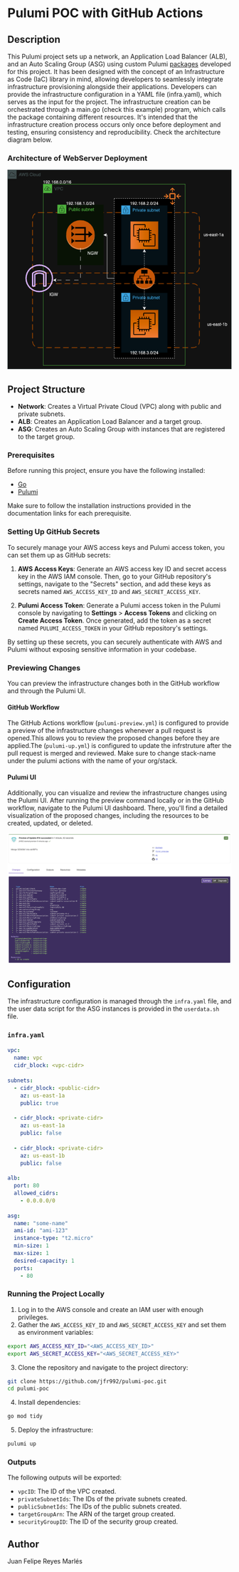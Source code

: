 # Pulumi POC with GitHub Actions

## Description

This Pulumi project sets up a network, an Application Load Balancer (ALB), and an Auto Scaling Group (ASG) using custom Pulumi [packages](https://github.com/jfr992/pulumi-packages) developed for this project.  It has been designed with the concept of an Infrastructure as Code (IaC) library in mind, allowing developers to seamlessly integrate infrastructure provisioning alongside their applications. Developers can provide the infrastructure configuration in a YAML file (infra.yaml), which serves as the input for the project. The infrastructure creation can be orchestrated through a main.go (check this example) program, which calls the package containing different resources. It's intended that the infrastructure creation process occurs only once before deployment and testing, ensuring consistency and reproducibility. Check the architecture diagram below.

### Architecture of WebServer Deployment

![diagram](POC.drawio.png "diagram")

## Project Structure

- **Network**: Creates a Virtual Private Cloud (VPC) along with public and private subnets.
- **ALB**: Creates an Application Load Balancer and a target group.
- **ASG**: Creates an Auto Scaling Group with instances that are registered to the target group.

### Prerequisites

Before running this project, ensure you have the following installed:

- [Go](https://golang.org/doc/install)
- [Pulumi](https://www.pulumi.com/docs/get-started/install/)

Make sure to follow the installation instructions provided in the documentation links for each prerequisite.

### Setting Up GitHub Secrets

To securely manage your AWS access keys and Pulumi access token, you can set them up as GitHub secrets:

1. **AWS Access Keys**: Generate an AWS access key ID and secret access key in the AWS IAM console. Then, go to your GitHub repository's settings, navigate to the "Secrets" section, and add these keys as secrets named `AWS_ACCESS_KEY_ID` and `AWS_SECRET_ACCESS_KEY`.

2. **Pulumi Access Token**: Generate a Pulumi access token in the Pulumi console by navigating to **Settings** > **Access Tokens** and clicking on **Create Access Token**. Once generated, add the token as a secret named `PULUMI_ACCESS_TOKEN` in your GitHub repository's settings.

By setting up these secrets, you can securely authenticate with AWS and Pulumi without exposing sensitive information in your codebase.

### Previewing Changes

You can preview the infrastructure changes both in the GitHub workflow and through the Pulumi UI.

#### GitHub Workflow

The GitHub Actions workflow (`pulumi-preview.yml`) is configured to provide a preview of the infrastructure changes whenever a pull request is opened.This allows you to review the proposed changes before they are applied.The (`pulumi-up.yml`) is configured to update the infrstruture after the pull request is merged and reviewed. Make sure to change stack-name under the pulumi actions with the name of your org/stack.

#### Pulumi UI

Additionally, you can visualize and review the infrastructure changes using the Pulumi UI. After running the preview command locally or in the GitHub workflow, navigate to the Pulumi UI dashboard. There, you'll find a detailed visualization of the proposed changes, including the resources to be created, updated, or deleted.

![Pulumi UI Preview](pulumi-preview.png)

## Configuration

The infrastructure configuration is managed through the `infra.yaml` file, and the user data script for the ASG instances is provided in the `userdata.sh` file.

### `infra.yaml`

```yaml
vpc:
  name: vpc
  cidr_block: <vpc-cidr>

subnets:
  - cidr_block: <public-cidr>
    az: us-east-1a
    public: true

  - cidr_block: <private-cidr>
    az: us-east-1a
    public: false

  - cidr_block: <private-cidr>
    az: us-east-1b
    public: false

alb:
  port: 80
  allowed_cidrs:
    - 0.0.0.0/0

asg:
  name: "some-name"
  ami-id: "ami-123"
  instance-type: "t2.micro"
  min-size: 1
  max-size: 1
  desired-capacity: 1
  ports:
    - 80
```

### Running the Project Locally

1. Log in to the AWS console and create an IAM user with enough privileges.
2. Gather the `AWS_ACCESS_KEY_ID` and `AWS_SECRET_ACCESS_KEY` and set them as environment variables:

```sh
export AWS_ACCESS_KEY_ID="<AWS_ACCESS_KEY_ID>"
export AWS_SECRET_ACCESS_KEY="<AWS_SECRET_ACCESS_KEY>"
```

3. Clone the repository and navigate to the project directory:

```sh
git clone https://github.com/jfr992/pulumi-poc.git
cd pulumi-poc
```

4. Install dependencies:

```sh
go mod tidy
```

5. Deploy the infrastructure:

```sh
pulumi up
```

### Outputs

The following outputs will be exported:

- `vpcID`: The ID of the VPC created.
- `privateSubnetIds`: The IDs of the private subnets created.
- `publicSubnetIds`: The IDs of the public subnets created.
- `targetGroupArn`: The ARN of the target group created.
- `securityGroupID`: The ID of the security group created.


## Author

Juan Felipe Reyes Marlés